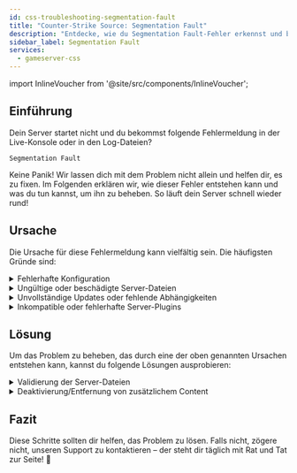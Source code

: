 ```yaml
---
id: css-troubleshooting-segmentation-fault
title: "Counter-Strike Source: Segmentation Fault"
description: "Entdecke, wie du Segmentation Fault-Fehler erkennst und behebst, damit dein Server wieder rund läuft → Jetzt mehr erfahren"
sidebar_label: Segmentation Fault
services:
  - gameserver-css
---
```


import InlineVoucher from '@site/src/components/InlineVoucher';

## Einführung

Dein Server startet nicht und du bekommst folgende Fehlermeldung in der Live-Konsole oder in den Log-Dateien?

```
Segmentation Fault
```

Keine Panik! Wir lassen dich mit dem Problem nicht allein und helfen dir, es zu fixen. Im Folgenden erklären wir, wie dieser Fehler entstehen kann und was du tun kannst, um ihn zu beheben. So läuft dein Server schnell wieder rund!



<InlineVoucher />



## Ursache

Die Ursache für diese Fehlermeldung kann vielfältig sein. Die häufigsten Gründe sind:

<details>
  <summary>Fehlerhafte Konfiguration</summary>

Eine falsch oder unvollständig konfigurierte Konfigurationsdatei kann dazu führen, dass der Server beim Start oder während des Betriebs auf ungültige Parameter oder Speicherbereiche zugreift.

Das passiert besonders, wenn zum Beispiel Einrückungen oder Wertzuweisungen nicht korrekt gesetzt sind. Das kann dann zu einem Absturz oder undefiniertem Verhalten führen (z.B. Segmentation Fault).

</details>

<details>
  <summary>Ungültige oder beschädigte Server-Dateien</summary>

  Durch fehlerhafte Übertragungen, manuelle Änderungen oder beschädigte Installationen können zentrale Server-Dateien korrupt werden. Das kann zu unerwartetem Verhalten oder kritischen Abstürzen wie einem Segmentation Fault beim Laden oder Ausführen führen.

</details>

<details>
  <summary>Unvollständige Updates oder fehlende Abhängigkeiten</summary>

  Wenn ein Server-Update nicht vollständig abgeschlossen ist oder bestimmte Abhängigkeiten bzw. Module fehlen, können beim Start oder während der Laufzeit Fehler auftreten.

</details>

<details>
  <summary>Inkompatible oder fehlerhafte Server-Plugins</summary>

  Zusätzliche Erweiterungen wie SourceMod/Metamod oder Plugins, die nicht mit der genutzten Server-Version kompatibel sind oder fehlerhaft programmiert wurden, können direkt den Speicherzugriff des Servers beeinflussen und entsprechend Probleme verursachen.

</details>



## Lösung

Um das Problem zu beheben, das durch eine der oben genannten Ursachen entstehen kann, kannst du folgende Lösungen ausprobieren: 

<details>
  <summary>Validierung der Server-Dateien</summary>

Um mögliche Fehler durch beschädigte oder unvollständige Spieldateien auszuschließen, empfiehlt es sich, die Funktion **Steam-Dateien validieren** im Gameserver **Dashboard** zu nutzen.

![img](https://screensaver01.zap-hosting.com/index.php/s/yMPajGpaXcMK3wR/preview)

  Der Gameserver wird automatisch über SteamCMD überprüft und fehlende oder fehlerhafte Dateien werden durch die Originalversion ersetzt. Der Prozess ist vollautomatisch und stellt sicher, dass die Server-Dateien mit der aktuellen Steam-Version übereinstimmen.

</details>

<details>
  <summary>Deaktivierung/Entfernung von zusätzlichem Content</summary>

Wenn du zusätzlichen Content wie Sourcemod/Metamod und Plugins auf deinem Gameserver installiert hast, macht es Sinn, diese zumindest temporär zu deaktivieren oder zu entfernen.

Dieser Schritt kann ausschließen, ob die Probleme durch den zusätzlichen Content verursacht werden. Nach Updates gibt es häufig Probleme mit solchen Erweiterungen, weil sie nicht mehr oder noch nicht kompatibel mit der neuen Server-Version sind.

</details>

## Fazit

Diese Schritte sollten dir helfen, das Problem zu lösen. Falls nicht, zögere nicht, unseren Support zu kontaktieren – der steht dir täglich mit Rat und Tat zur Seite! 🙂

<InlineVoucher />